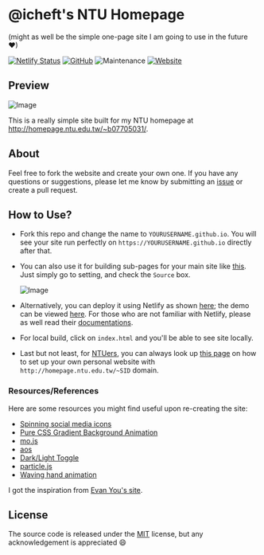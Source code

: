 # @icheft's NTU Homepage
(might as well be the simple one-page site I am going to use in the future ❤)

[![Netlify Status](https://api.netlify.com/api/v1/badges/4e6d221b-aed0-41ca-adb9-aab8ab2147b0/deploy-status)](https://app.netlify.com/sites/icheftatntu/deploys) [![GitHub](https://img.shields.io/github/license/icheft/ntu-homepage)](https://github.com/icheft/ntu-homepage/blob/master/LICENSE) ![Maintenance](https://img.shields.io/maintenance/yes/2020?color=orange) [![Website](https://img.shields.io/website?down_message=offline&up_color=lime&url=http%3A%2F%2Fhomepage.ntu.edu.tw%2F~b07705031%2F)](http://homepage.ntu.edu.tw/~b07705031/)

## Preview

![Image](https://i.imgur.com/zX2NCNu.png)

This is a really simple site built for my NTU homepage at <http://homepage.ntu.edu.tw/~b07705031/>.


## About

Feel free to fork the website and create your own one. If you have any questions or suggestions, please let me know by submitting an [issue](https://github.com/icheft/ntu-homepage/issues) or create a pull request.


## How to Use?
+ Fork this repo and change the name to `YOURUSERNAME.github.io`. You will see your site run perfectly on `https://YOURUSERNAME.github.io` directly after that.

+ You can also use it for building sub-pages for your main site like [this](http://icheft.github.io/ntu-homepage/). Just simply go to setting, and check the `Source` box. 
    
    ![Image](https://i.imgur.com/scenn3S.png)


+ Alternatively, you can deploy it using Netlify as shown [here](https://app.netlify.com/sites/icheftatntu/deploys); the demo can be viewed [here](https://icheftatntu.netlify.app). For those who are not familiar with Netlify, please as well read their [documentations](https://www.netlify.com).

+ For local build, click on `index.html` and you'll be able to see site locally. 

+ Last but not least, for [NTUers](http://ntu.edu.tw), you can always look up [this page](http://jsc.cc.ntu.edu.tw/ntucc/homepage/) on how to set up your own personal website with `http://homepage.ntu.edu.tw/~SID` domain.

### Resources/References 
Here are some resources you might find useful upon re-creating the site:

+ [Spinning social media icons](http://yolyfie.com/spinning-social-media-icons/)
+ [Pure CSS Gradient Background Animation](https://codepen.io/P1N2O/pen/pyBNzX)
+ [mo.js](https://mojs.github.io)
+ [aos](https://github.com/michalsnik/aos)
+ [Dark/Light Toggle](https://dev.to/ananyaneogi/create-a-dark-light-mode-switch-with-css-variables-34l8)
+ [particle.js](https://gist.github.com/icheft/f409d819ce151490c75cb9b67d1716eb)
+ [Waving hand animation](https://jarv.is/notes/css-waving-hand-emoji/)


I got the inspiration from [Evan You's site](http://evanyou.me).


## License
The source code is released under the [MIT](https://github.com/icheft/ntu-homepage/blob/master/LICENSE) license, but any acknowledgement is appreciated 😄
